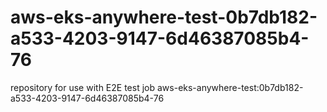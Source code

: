 # aws-eks-anywhere-test-0b7db182-a533-4203-9147-6d46387085b4-76
repository for use with E2E test job aws-eks-anywhere-test:0b7db182-a533-4203-9147-6d46387085b4-76

